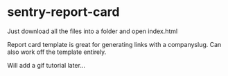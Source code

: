 # sentry-report-card

Just download all the files into a folder and open index.html

Report card template is great for generating links with a companyslug. Can also work off the template entirely.

Will add a gif tutorial later...

